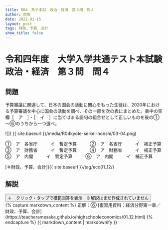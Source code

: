 ```yaml
---
title: R04　共テ本試　政治・経済　第３問　問４
author: 雨坂
date: 2022-01-15
layout: post
tags: 財政、予算、会計
show_title: false
---
```

  
# 令和四年度　大学入学共通テスト本試験　政治・経済　第３問　問４  
  
## 問題  
予算審議に関連して、日本の国会の活動に関心をもった生徒は、2020年における予算審議を中心に国会の活動を調べ、その一部を次の表にまとめた。表中の空欄［　ア　］・［　イ　］に当てはまる語句の組合せとして正しいものを後の①～⑥のうちから一つ選べ。  
  
![]( {{ site.baseurl }}/media/R04kyote-seikei-honshi/03-04.png)  
  
①　ア　各省庁　　　イ　暫定予算　　　②　ア　各省庁　　　イ　補正予算　　　  
③　ア　財務省　　　イ　暫定予算　　　④　ア　財務省　　　イ　補正予算　　　  
⑤　ア　内閣　　　イ　暫定予算　　　⑥　ア　内閣　　　イ　補正予算　　　  
  
[＃財政、予算、会計]({{ site.baseurl }}/tag/eco01_12/)  
  
## 解説  
<div class="collapsible">
  <button class="collapsible-button">＋　クリック・タップで模範回答を表示　※解説はまだ作成されていません</button>
  <div class="collapsible-content">
    {% capture markdown_content %}
正解：⑥  
[復習用資料：経済分野第一章／財政、予算、会計](https://teacheramesaka.github.io/highschooleconomics/01_12.html)  
    {% endcapture %}
    {{ markdown_content | markdownify }}
  </div>
</div>
